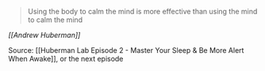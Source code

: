 > Using the body to calm the mind is more effective than using the mind to calm the mind

*[[Andrew Huberman]]*

Source: [[Huberman Lab Episode 2 - Master Your Sleep & Be More Alert When Awake]], or the next episode